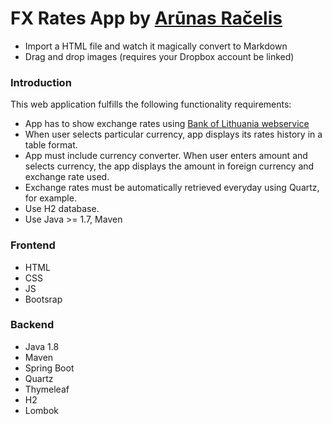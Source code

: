 # FX Rates App by [Arūnas Račelis][arunasracelis]

  - Import a HTML file and watch it magically convert to Markdown
  - Drag and drop images (requires your Dropbox account be linked)

### Introduction

This web application fulfills the following functionality requirements:

* App has to show exchange rates using [Bank of Lithuania webservice][lblt]
* When user selects particular currency, app displays its rates history in a table format.
* App must include currency converter. When user enters amount and selects currency, the app displays the amount in foreign currency and exchange rate used.
* Exchange rates must be automatically retrieved everyday using Quartz, for example.
* Use H2 database.
* Use Java >= 1.7, Maven

### Frontend

* HTML
* CSS
* JS
* Bootsrap

### Backend

* Java 1.8
* Maven
* Spring Boot
* Quartz
* Thymeleaf
* H2
* Lombok

[arunasracelis]: <http://www.arunasracelis.com>
[lblt]: <http://www.lb.lt/webservices/FxRates/>
